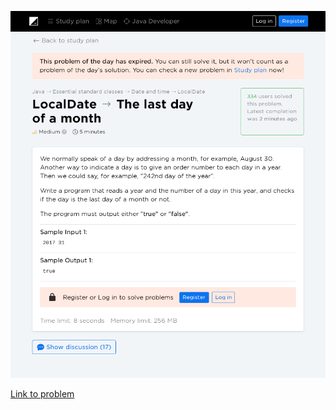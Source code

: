 ![Problem statement](2020-08-01.png)

[Link to problem](https://hyperskill.org/learn/daily/2852?history=true)
